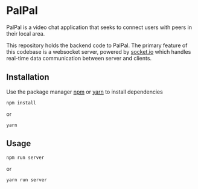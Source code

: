 # PalPal

PalPal is a video chat application that seeks to connect users with peers in their local area.

This repository holds the backend code to PalPal. The primary feature of this codebase is a websocket server, powered by [socket.io](https://socket.io/) which handles real-time data communication between server and clients.

## Installation

Use the package manager [npm](https://www.npmjs.com/) or [yarn](https://yarnpkg.com/) to install dependencies

```
npm install
```

or

```
yarn
```

## Usage

```
npm run server
```

or

```
yarn run server
```
